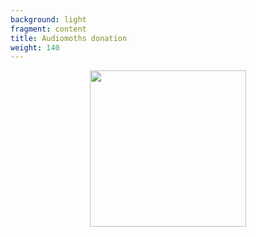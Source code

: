 ```yaml
---
background: light
fragment: content
title: Audiomoths donation
weight: 140
---
```


<figure align="center">

<img src="/images/audiomoth1.jpg" style="width:250px">

</figure>

<!--more-->







